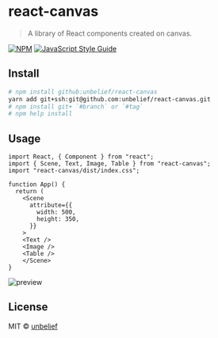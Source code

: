 # react-canvas

> A library of React components created on canvas.

[![NPM](https://img.shields.io/npm/v/react-canvas.svg)](https://www.npmjs.com/package/react-canvas) [![JavaScript Style Guide](https://img.shields.io/badge/code_style-standard-brightgreen.svg)](https://standardjs.com)

## Install

```bash
# npm install github:unbelief/react-canvas
yarn add git+ssh:git@github.com:unbelief/react-canvas.git
# npm install git+ `#branch` or `#tag`
# npm help install
```

## Usage

```tsx
import React, { Component } from "react";
import { Scene, Text, Image, Table } from "react-canvas";
import "react-canvas/dist/index.css";

function App() {
  return (
    <Scene
      attribute={{
        width: 500,
        height: 350,
      }}
    >
    <Text />
    <Image />
    <Table />
    </Scene>
}
```

![preview](https://raw.githubusercontent.com/unbelief/react-canvas/tree/master/dist/8FAB98DD-ECCE-433D-9B74-D13DF1753FFC.png)

## License

MIT © [unbelief](https://github.com/unbelief)
